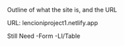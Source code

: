 Outline of what the site is, and the URL

URL: lencioniproject1.netlify.app

Still Need
-Form
-LI/Table
